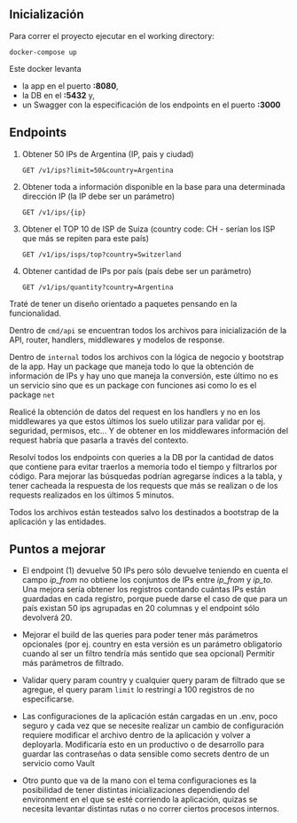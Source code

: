 ## Inicialización

Para correr el proyecto ejecutar en el working directory:

```
docker-compose up
```

Este docker levanta 
- la app en el puerto __:8080__, 
- la DB en el __:5432__ y, 
- un Swagger con la especificación de los endpoints en el puerto __:3000__

## Endpoints 

1. Obtener 50 IPs de Argentina (IP, pais y ciudad)
    
    ```
    GET /v1/ips?limit=50&country=Argentina
   ```
2. Obtener toda a información disponible en la base para una determinada dirección IP (la IP debe ser un parámetro)
    
    ```
    GET /v1/ips/{ip}
   ```

3. Obtener el TOP 10 de ISP de Suiza (country code: CH - serían los ISP que más se repiten para este país)

    ```
    GET /v1/ips/isps/top?country=Switzerland
   ```
   
4. Obtener cantidad de IPs por país (país debe ser un parámetro)

     ```
    GET /v1/ips/quantity?country=Argentina
   ```

Traté de tener un diseño orientado a paquetes pensando en la funcionalidad.

Dentro de `cmd/api` se encuentran todos los archivos para inicialización de la API, router, handlers, middlewares y modelos de response.

Dentro de `internal` todos los archivos con la lógica de negocio y bootstrap de la app.
Hay un package que maneja todo lo que la obtención de información de IPs y hay uno que maneja la conversión, este último no es un
servicio sino que es un package con funciones asi como lo es el package `net`

Realicé la obtención de datos del request en los handlers y no en los middlewares ya que estos últimos los suelo utilizar para
validar por ej. seguridad, permisos, etc... Y de obtener en los middlewares información del request habría que pasarla a través del contexto.

Resolví todos los endpoints con queries a la DB por la cantidad de datos que contiene para evitar traerlos a memoria todo el tiempo y
filtrarlos por código. Para mejorar las búsquedas podrían agregarse índices a la tabla, y tener cacheada la respuesta de los requests que más se realizan
o de los requests realizados en los últimos 5 minutos.

Todos los archivos están testeados salvo los destinados a bootstrap de la aplicación y las entidades. 

## Puntos a mejorar

- El endpoint (1) devuelve 50 IPs pero sólo devuelve teniendo en cuenta el campo _ip_from_ no obtiene los conjuntos de IPs
entre _ip_from_ y _ip_to_. Una mejora sería obtener los registros contando cuántas IPs están guardadas en cada registro, porque
puede darse el caso de que para un país existan 50 ips agrupadas en 20 columnas y el endpoint sólo devolverá 20.

- Mejorar el build de las queries para poder tener más parámetros opcionales (por ej. country en esta versión es un parámetro
obligatorio cuando al ser un filtro tendría más sentido que sea opcional) Permitir más parámetros de filtrado.

- Validar query param country y cualquier query param de filtrado que se agregue, el query param `limit` lo restringí a 100 registros de no especificarse.

- Las configuraciones de la aplicación están cargadas en un .env, poco seguro y cada vez que se necesite realizar un cambio de
configuración requiere modificar el archivo dentro de la aplicación y volver a deployarla. 
Modificaría esto en un productivo o de desarrollo para guardar las contraseñas o data sensible como secrets dentro de un servicio como Vault

- Otro punto que va de la mano con el tema configuraciones es la posibilidad de tener distintas inicializaciones dependiendo del
environment en el que se esté corriendo la aplicación, quizas se necesita levantar distintas rutas o no correr ciertos procesos internos.
